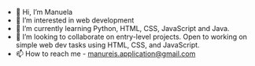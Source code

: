 - 👋 Hi, I’m Manuela
- 👀 I’m interested in web development
- 🌱 I’m currently learning Python, HTML, CSS, JavaScript and Java.
- 💞️ I’m looking to collaborate on entry-level projects. Open to working on simple web dev tasks using HTML, CSS, and JavaScript.
- 📫 How to reach me - manureis.application@gmail.com

<!---
ManuReis2003/ManuReis2003 is a ✨ special ✨ repository because its `README.md` (this file) appears on your GitHub profile.
You can click the Preview link to take a look at your changes.
--->
